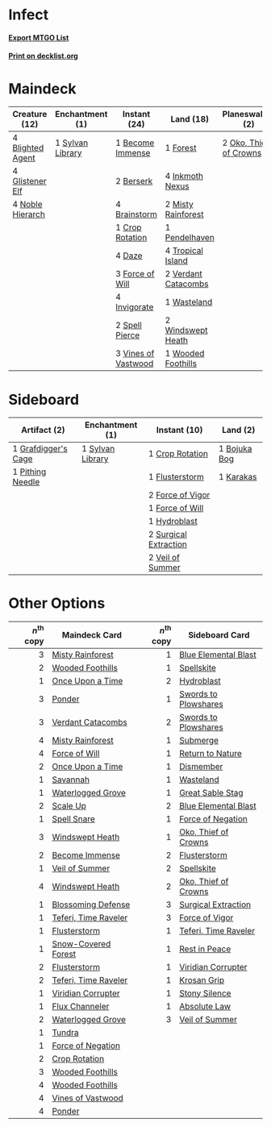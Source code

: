 # Infect

#### [Export MTGO List](../collection/Infect/Infect.txt)
#### [Print on decklist.org](http://decklist.org/?deckmain=1%09Become%20Immense%0A2%09Berserk%0A4%09Blighted%20Agent%0A4%09Brainstorm%0A1%09Crop%20Rotation%0A4%09Daze%0A3%09Force%20of%20Will%0A1%09Forest%0A4%09Glistener%20Elf%0A4%09Inkmoth%20Nexus%0A4%09Invigorate%0A2%09Misty%20Rainforest%0A4%09Noble%20Hierarch%0A2%09Oko,%20Thief%20of%20Crowns%0A1%09Pendelhaven%0A2%09Ponder%0A1%09Scale%20Up%0A2%09Spell%20Pierce%0A1%09Sylvan%20Library%0A4%09Tropical%20Island%0A2%09Verdant%20Catacombs%0A3%09Vines%20of%20Vastwood%0A1%09Wasteland%0A2%09Windswept%20Heath%0A1%09Wooded%20Foothills&deckside=1%09Bojuka%20Bog%0A1%09Crop%20Rotation%0A1%09Flusterstorm%0A2%09Force%20of%20Vigor%0A1%09Force%20of%20Will%0A1%09Grafdigger's%20Cage%0A1%09Hydroblast%0A1%09Karakas%0A1%09Pithing%20Needle%0A2%09Surgical%20Extraction%0A1%09Sylvan%20Library%0A2%09Veil%20of%20Summer)
# Maindeck

|                                       Creature (12)                                       |                                     Enchantment (1)                                     |                                         Instant (24)                                         |                                          Land (18)                                           |                                        Planeswalker (2)                                         |                                     Sorcery (3)                                     |
|-------------------------------------------------------------------------------------------|-----------------------------------------------------------------------------------------|----------------------------------------------------------------------------------------------|----------------------------------------------------------------------------------------------|-------------------------------------------------------------------------------------------------|-------------------------------------------------------------------------------------|
|4 [Blighted Agent](http://gatherer.wizards.com/Pages/Card/Details.aspx?multiverseid=214383)|1 [Sylvan Library](http://gatherer.wizards.com/Pages/Card/Details.aspx?multiverseid=2240)|1 [Become Immense](http://gatherer.wizards.com/Pages/Card/Details.aspx?multiverseid=386487)   |1 [Forest](http://gatherer.wizards.com/Pages/Card/Details.aspx?multiverseid=439860)           |2 [Oko, Thief of Crowns](http://gatherer.wizards.com/Pages/Card/Details.aspx?multiverseid=473159)|2 [Ponder](http://gatherer.wizards.com/Pages/Card/Details.aspx?multiverseid=451051)  |
|4 [Glistener Elf](http://gatherer.wizards.com/Pages/Card/Details.aspx?multiverseid=233052) |                                                                                         |2 [Berserk](http://gatherer.wizards.com/Pages/Card/Details.aspx?multiverseid=738)             |4 [Inkmoth Nexus](http://gatherer.wizards.com/Pages/Card/Details.aspx?multiverseid=213731)    |                                                                                                 |1 [Scale Up](http://gatherer.wizards.com/Pages/Card/Details.aspx?multiverseid=464128)|
|4 [Noble Hierarch](http://gatherer.wizards.com/Pages/Card/Details.aspx?multiverseid=179434)|                                                                                         |4 [Brainstorm](http://gatherer.wizards.com/Pages/Card/Details.aspx?multiverseid=3897)         |2 [Misty Rainforest](http://gatherer.wizards.com/Pages/Card/Details.aspx?multiverseid=405102) |                                                                                                 |                                                                                     |
|                                                                                           |                                                                                         |1 [Crop Rotation](http://gatherer.wizards.com/Pages/Card/Details.aspx?multiverseid=417430)    |1 [Pendelhaven](http://gatherer.wizards.com/Pages/Card/Details.aspx?multiverseid=442233)      |                                                                                                 |                                                                                     |
|                                                                                           |                                                                                         |4 [Daze](http://gatherer.wizards.com/Pages/Card/Details.aspx?multiverseid=189255)             |4 [Tropical Island](http://gatherer.wizards.com/Pages/Card/Details.aspx?multiverseid=884)     |                                                                                                 |                                                                                     |
|                                                                                           |                                                                                         |3 [Force of Will](http://gatherer.wizards.com/Pages/Card/Details.aspx?multiverseid=3107)      |2 [Verdant Catacombs](http://gatherer.wizards.com/Pages/Card/Details.aspx?multiverseid=405113)|                                                                                                 |                                                                                     |
|                                                                                           |                                                                                         |4 [Invigorate](http://gatherer.wizards.com/Pages/Card/Details.aspx?multiverseid=442162)       |1 [Wasteland](http://gatherer.wizards.com/Pages/Card/Details.aspx?multiverseid=413790)        |                                                                                                 |                                                                                     |
|                                                                                           |                                                                                         |2 [Spell Pierce](http://gatherer.wizards.com/Pages/Card/Details.aspx?multiverseid=425876)     |2 [Windswept Heath](http://gatherer.wizards.com/Pages/Card/Details.aspx?multiverseid=405115)  |                                                                                                 |                                                                                     |
|                                                                                           |                                                                                         |3 [Vines of Vastwood](http://gatherer.wizards.com/Pages/Card/Details.aspx?multiverseid=397747)|1 [Wooded Foothills](http://gatherer.wizards.com/Pages/Card/Details.aspx?multiverseid=405116) |                                                                                                 |                                                                                     |


# Sideboard

|                                         Artifact (2)                                         |                                     Enchantment (1)                                     |                                          Instant (10)                                          |                                       Land (2)                                        |
|----------------------------------------------------------------------------------------------|-----------------------------------------------------------------------------------------|------------------------------------------------------------------------------------------------|---------------------------------------------------------------------------------------|
|1 [Grafdigger's Cage](http://gatherer.wizards.com/Pages/Card/Details.aspx?multiverseid=278452)|1 [Sylvan Library](http://gatherer.wizards.com/Pages/Card/Details.aspx?multiverseid=2240)|1 [Crop Rotation](http://gatherer.wizards.com/Pages/Card/Details.aspx?multiverseid=417430)      |1 [Bojuka Bog](http://gatherer.wizards.com/Pages/Card/Details.aspx?multiverseid=376269)|
|1 [Pithing Needle](http://gatherer.wizards.com/Pages/Card/Details.aspx?multiverseid=129526)   |                                                                                         |1 [Flusterstorm](http://gatherer.wizards.com/Pages/Card/Details.aspx?multiverseid=228255)       |1 [Karakas](http://gatherer.wizards.com/Pages/Card/Details.aspx?multiverseid=413782)   |
|                                                                                              |                                                                                         |2 [Force of Vigor](http://gatherer.wizards.com/Pages/Card/Details.aspx?multiverseid=464113)     |                                                                                       |
|                                                                                              |                                                                                         |1 [Force of Will](http://gatherer.wizards.com/Pages/Card/Details.aspx?multiverseid=3107)        |                                                                                       |
|                                                                                              |                                                                                         |1 [Hydroblast](http://gatherer.wizards.com/Pages/Card/Details.aspx?multiverseid=3915)           |                                                                                       |
|                                                                                              |                                                                                         |2 [Surgical Extraction](http://gatherer.wizards.com/Pages/Card/Details.aspx?multiverseid=397706)|                                                                                       |
|                                                                                              |                                                                                         |2 [Veil of Summer](http://gatherer.wizards.com/Pages/Card/Details.aspx?multiverseid=466952)     |                                                                                       |


# Other Options

|*n*<sup>th</sup> copy|                                         Maindeck Card                                         |*n*<sup>th</sup> copy|                                        Sideboard Card                                         |
|--------------------:|-----------------------------------------------------------------------------------------------|--------------------:|-----------------------------------------------------------------------------------------------|
|                    3|[Misty Rainforest](http://gatherer.wizards.com/Pages/Card/Details.aspx?multiverseid=405102)    |                    1|[Blue Elemental Blast](http://gatherer.wizards.com/Pages/Card/Details.aspx?multiverseid=694)   |
|                    2|[Wooded Foothills](http://gatherer.wizards.com/Pages/Card/Details.aspx?multiverseid=405116)    |                    1|[Spellskite](http://gatherer.wizards.com/Pages/Card/Details.aspx?multiverseid=397743)          |
|                    1|[Once Upon a Time](http://gatherer.wizards.com/Pages/Card/Details.aspx?multiverseid=473131)    |                    2|[Hydroblast](http://gatherer.wizards.com/Pages/Card/Details.aspx?multiverseid=3915)            |
|                    3|[Ponder](http://gatherer.wizards.com/Pages/Card/Details.aspx?multiverseid=451051)              |                    1|[Swords to Plowshares](http://gatherer.wizards.com/Pages/Card/Details.aspx?multiverseid=869)   |
|                    3|[Verdant Catacombs](http://gatherer.wizards.com/Pages/Card/Details.aspx?multiverseid=405113)   |                    2|[Swords to Plowshares](http://gatherer.wizards.com/Pages/Card/Details.aspx?multiverseid=869)   |
|                    4|[Misty Rainforest](http://gatherer.wizards.com/Pages/Card/Details.aspx?multiverseid=405102)    |                    1|[Submerge](http://gatherer.wizards.com/Pages/Card/Details.aspx?multiverseid=21296)             |
|                    4|[Force of Will](http://gatherer.wizards.com/Pages/Card/Details.aspx?multiverseid=3107)         |                    1|[Return to Nature](http://gatherer.wizards.com/Pages/Card/Details.aspx?multiverseid=461102)    |
|                    2|[Once Upon a Time](http://gatherer.wizards.com/Pages/Card/Details.aspx?multiverseid=473131)    |                    1|[Dismember](http://gatherer.wizards.com/Pages/Card/Details.aspx?multiverseid=382182)           |
|                    1|[Savannah](http://gatherer.wizards.com/Pages/Card/Details.aspx?multiverseid=881)               |                    1|[Wasteland](http://gatherer.wizards.com/Pages/Card/Details.aspx?multiverseid=413790)           |
|                    1|[Waterlogged Grove](http://gatherer.wizards.com/Pages/Card/Details.aspx?multiverseid=464198)   |                    1|[Great Sable Stag](http://gatherer.wizards.com/Pages/Card/Details.aspx?multiverseid=193759)    |
|                    2|[Scale Up](http://gatherer.wizards.com/Pages/Card/Details.aspx?multiverseid=464128)            |                    2|[Blue Elemental Blast](http://gatherer.wizards.com/Pages/Card/Details.aspx?multiverseid=694)   |
|                    1|[Spell Snare](http://gatherer.wizards.com/Pages/Card/Details.aspx?multiverseid=446100)         |                    1|[Force of Negation](http://gatherer.wizards.com/Pages/Card/Details.aspx?multiverseid=464001)   |
|                    3|[Windswept Heath](http://gatherer.wizards.com/Pages/Card/Details.aspx?multiverseid=405115)     |                    1|[Oko, Thief of Crowns](http://gatherer.wizards.com/Pages/Card/Details.aspx?multiverseid=473159)|
|                    2|[Become Immense](http://gatherer.wizards.com/Pages/Card/Details.aspx?multiverseid=386487)      |                    2|[Flusterstorm](http://gatherer.wizards.com/Pages/Card/Details.aspx?multiverseid=228255)        |
|                    1|[Veil of Summer](http://gatherer.wizards.com/Pages/Card/Details.aspx?multiverseid=466952)      |                    2|[Spellskite](http://gatherer.wizards.com/Pages/Card/Details.aspx?multiverseid=397743)          |
|                    4|[Windswept Heath](http://gatherer.wizards.com/Pages/Card/Details.aspx?multiverseid=405115)     |                    2|[Oko, Thief of Crowns](http://gatherer.wizards.com/Pages/Card/Details.aspx?multiverseid=473159)|
|                    1|[Blossoming Defense](http://gatherer.wizards.com/Pages/Card/Details.aspx?multiverseid=417719)  |                    3|[Surgical Extraction](http://gatherer.wizards.com/Pages/Card/Details.aspx?multiverseid=397706) |
|                    1|[Teferi, Time Raveler](http://gatherer.wizards.com/Pages/Card/Details.aspx?multiverseid=461148)|                    3|[Force of Vigor](http://gatherer.wizards.com/Pages/Card/Details.aspx?multiverseid=464113)      |
|                    1|[Flusterstorm](http://gatherer.wizards.com/Pages/Card/Details.aspx?multiverseid=228255)        |                    1|[Teferi, Time Raveler](http://gatherer.wizards.com/Pages/Card/Details.aspx?multiverseid=461148)|
|                    1|[Snow-Covered Forest](http://gatherer.wizards.com/Pages/Card/Details.aspx?multiverseid=121192) |                    1|[Rest in Peace](http://gatherer.wizards.com/Pages/Card/Details.aspx?multiverseid=442021)       |
|                    2|[Flusterstorm](http://gatherer.wizards.com/Pages/Card/Details.aspx?multiverseid=228255)        |                    1|[Viridian Corrupter](http://gatherer.wizards.com/Pages/Card/Details.aspx?multiverseid=213772)  |
|                    2|[Teferi, Time Raveler](http://gatherer.wizards.com/Pages/Card/Details.aspx?multiverseid=461148)|                    1|[Krosan Grip](http://gatherer.wizards.com/Pages/Card/Details.aspx?multiverseid=376394)         |
|                    1|[Viridian Corrupter](http://gatherer.wizards.com/Pages/Card/Details.aspx?multiverseid=213772)  |                    1|[Stony Silence](http://gatherer.wizards.com/Pages/Card/Details.aspx?multiverseid=247425)       |
|                    1|[Flux Channeler](http://gatherer.wizards.com/Pages/Card/Details.aspx?multiverseid=460979)      |                    1|[Absolute Law](http://gatherer.wizards.com/Pages/Card/Details.aspx?multiverseid=8437)          |
|                    2|[Waterlogged Grove](http://gatherer.wizards.com/Pages/Card/Details.aspx?multiverseid=464198)   |                    3|[Veil of Summer](http://gatherer.wizards.com/Pages/Card/Details.aspx?multiverseid=466952)      |
|                    1|[Tundra](http://gatherer.wizards.com/Pages/Card/Details.aspx?multiverseid=885)                 |                     |                                                                                               |
|                    1|[Force of Negation](http://gatherer.wizards.com/Pages/Card/Details.aspx?multiverseid=464001)   |                     |                                                                                               |
|                    2|[Crop Rotation](http://gatherer.wizards.com/Pages/Card/Details.aspx?multiverseid=417430)       |                     |                                                                                               |
|                    3|[Wooded Foothills](http://gatherer.wizards.com/Pages/Card/Details.aspx?multiverseid=405116)    |                     |                                                                                               |
|                    4|[Wooded Foothills](http://gatherer.wizards.com/Pages/Card/Details.aspx?multiverseid=405116)    |                     |                                                                                               |
|                    4|[Vines of Vastwood](http://gatherer.wizards.com/Pages/Card/Details.aspx?multiverseid=397747)   |                     |                                                                                               |
|                    4|[Ponder](http://gatherer.wizards.com/Pages/Card/Details.aspx?multiverseid=451051)              |                     |                                                                                               |

